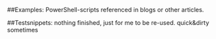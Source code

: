 ##Examples:
PowerShell-scripts referenced in blogs or other articles.

##Testsnippets:
nothing finished, just for me to be re-used. quick&dirty sometimes

